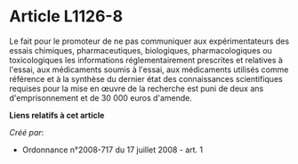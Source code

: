 # Article L1126-8

Le fait pour le promoteur de ne pas communiquer aux expérimentateurs des essais chimiques, pharmaceutiques, biologiques,
pharmacologiques ou toxicologiques les informations réglementairement prescrites et relatives à l'essai, aux médicaments
soumis à l'essai, aux médicaments utilisés comme référence et à la synthèse du dernier état des connaissances scientifiques
requises pour la mise en œuvre de la recherche est puni de deux ans d'emprisonnement et de 30 000 euros d'amende.

**Liens relatifs à cet article**

_Créé par_:

  - Ordonnance n°2008-717 du 17 juillet 2008 - art. 1
